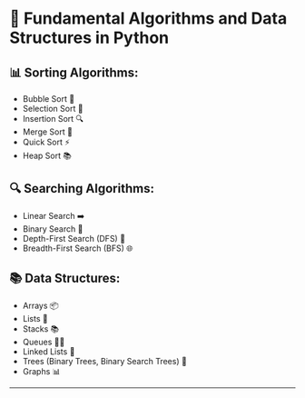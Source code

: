 # 🚀 Fundamental Algorithms and Data Structures in Python

## 📊 Sorting Algorithms:
- Bubble Sort 🛁
- Selection Sort 🎯
- Insertion Sort 🔍
- Merge Sort 🔄
- Quick Sort ⚡
- Heap Sort 📚

## 🔍 Searching Algorithms:
- Linear Search ➡️
- Binary Search 🧮
- Depth-First Search (DFS) 🌲
- Breadth-First Search (BFS) 🌐

## 📚 Data Structures:
- Arrays 📦
- Lists 📝
- Stacks 📚
- Queues 🚶‍♂️
- Linked Lists 🔗
- Trees (Binary Trees, Binary Search Trees) 🌳
- Graphs 📊

---

